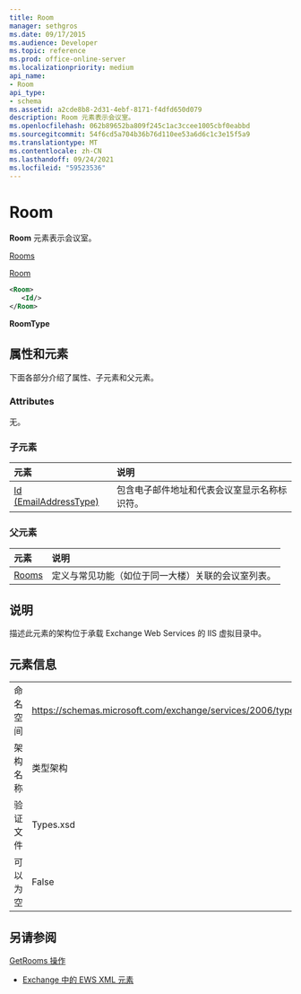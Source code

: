 ```yaml
---
title: Room
manager: sethgros
ms.date: 09/17/2015
ms.audience: Developer
ms.topic: reference
ms.prod: office-online-server
ms.localizationpriority: medium
api_name:
- Room
api_type:
- schema
ms.assetid: a2cde8b8-2d31-4ebf-8171-f4dfd650d079
description: Room 元素表示会议室。
ms.openlocfilehash: 062b89652ba809f245c1ac3ccee1005cbf0eabbd
ms.sourcegitcommit: 54f6cd5a704b36b76d110ee53a6d6c1c3e15f5a9
ms.translationtype: MT
ms.contentlocale: zh-CN
ms.lasthandoff: 09/24/2021
ms.locfileid: "59523536"
---
```

# <a name="room"></a>Room

**Room** 元素表示会议室。 
  
[Rooms](rooms.md)
  
[Room](room.md)
  
```XML
<Room>
   <Id/>
</Room>
```

 **RoomType**
## <a name="attributes-and-elements"></a>属性和元素

下面各部分介绍了属性、子元素和父元素。
  
### <a name="attributes"></a>Attributes

无。
  
### <a name="child-elements"></a>子元素

|**元素**|**说明**|
|:-----|:-----|
|[Id (EmailAddressType)](id-emailaddresstype.md) <br/> |包含电子邮件地址和代表会议室显示名称标识符。  <br/> |
   
### <a name="parent-elements"></a>父元素

|**元素**|**说明**|
|:-----|:-----|
|[Rooms](rooms.md) <br/> |定义与常见功能（如位于同一大楼）关联的会议室列表。  <br/> |
   
## <a name="remarks"></a>说明

描述此元素的架构位于承载 Exchange Web Services 的 IIS 虚拟目录中。
  
## <a name="element-information"></a>元素信息

|||
|:-----|:-----|
|命名空间  <br/> |https://schemas.microsoft.com/exchange/services/2006/types  <br/> |
|架构名称  <br/> |类型架构  <br/> |
|验证文件  <br/> |Types.xsd  <br/> |
|可以为空  <br/> |False  <br/> |
   
## <a name="see-also"></a>另请参阅



[GetRooms 操作](getrooms-operation.md)


- [Exchange 中的 EWS XML 元素](ews-xml-elements-in-exchange.md)

